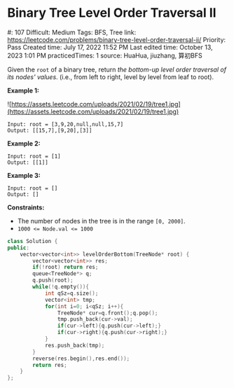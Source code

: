 # Binary Tree Level Order Traversal II

#: 107
Difficult: Medium
Tags: BFS, Tree
link: https://leetcode.com/problems/binary-tree-level-order-traversal-ii/
Priority: Pass
Created time: July 17, 2022 11:52 PM
Last edited time: October 13, 2023 1:01 PM
practicedTimes: 1
source: HuaHua, jiuzhang, 算初BFS

Given the `root` of a binary tree, return *the bottom-up level order traversal of its nodes' values*. (i.e., from left to right, level by level from leaf to root).

**Example 1:**

![https://assets.leetcode.com/uploads/2021/02/19/tree1.jpg](https://assets.leetcode.com/uploads/2021/02/19/tree1.jpg)

```
Input: root = [3,9,20,null,null,15,7]
Output: [[15,7],[9,20],[3]]

```

**Example 2:**

```
Input: root = [1]
Output: [[1]]

```

**Example 3:**

```
Input: root = []
Output: []

```

**Constraints:**

- The number of nodes in the tree is in the range `[0, 2000]`.
- `1000 <= Node.val <= 1000`

```cpp
class Solution {
public:
    vector<vector<int>> levelOrderBottom(TreeNode* root) {
        vector<vector<int>> res;
        if(!root) return res;
        queue<TreeNode*> q;
        q.push(root);
        while(!q.empty()){
            int qSz=q.size();
            vector<int> tmp;
            for(int i=0; i<qSz; i++){
                TreeNode* cur=q.front();q.pop();
                tmp.push_back(cur->val);
                if(cur->left){q.push(cur->left);}
                if(cur->right){q.push(cur->right);}
            }
            res.push_back(tmp);
        }
        reverse(res.begin(),res.end());
        return res;
    }
};
```
